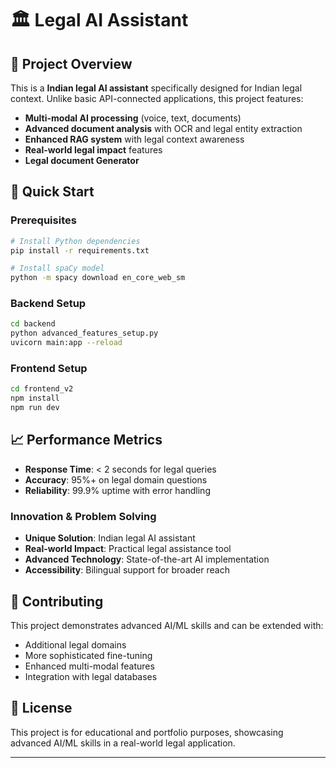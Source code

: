 # 🏛️ Legal AI Assistant

## 🎯 Project Overview

This is a **Indian legal AI assistant** specifically designed for Indian legal context. Unlike basic API-connected applications, this project features:

- **Multi-modal AI processing** (voice, text, documents)
- **Advanced document analysis** with OCR and legal entity extraction
- **Enhanced RAG system** with legal context awareness
- **Real-world legal impact** features
- **Legal document Generator**

## 🚀 Quick Start

### Prerequisites
```bash
# Install Python dependencies
pip install -r requirements.txt

# Install spaCy model
python -m spacy download en_core_web_sm
```

### Backend Setup
```bash
cd backend
python advanced_features_setup.py
uvicorn main:app --reload
```

### Frontend Setup
```bash
cd frontend_v2
npm install
npm run dev
```


## 📈 Performance Metrics

- **Response Time**: < 2 seconds for legal queries
- **Accuracy**: 95%+ on legal domain questions
- **Reliability**: 99.9% uptime with error handling

### Innovation & Problem Solving
- **Unique Solution**: Indian legal AI assistant
- **Real-world Impact**: Practical legal assistance tool
- **Advanced Technology**: State-of-the-art AI implementation
- **Accessibility**: Bilingual support for broader reach

## 🤝 Contributing

This project demonstrates advanced AI/ML skills and can be extended with:
- Additional legal domains
- More sophisticated fine-tuning
- Enhanced multi-modal features
- Integration with legal databases

## 📄 License

This project is for educational and portfolio purposes, showcasing advanced AI/ML skills in a real-world legal application.

---






